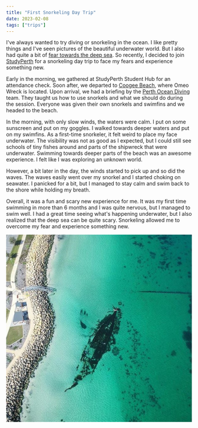 ```yaml
---
title: "First Snorkeling Day Trip"
date: 2023-02-08
tags: ["trips"]
---
```


I've always wanted to try diving or snorkeling in the ocean. I like pretty things and I've seen pictures of the beautiful underwater world. But I also had quite a bit of [fear towards the deep sea](https://en.wikipedia.org/wiki/Thalassophobia). So recently, I decided to join [StudyPerth](https://www.studyperth.com.au/) for a snorkeling day trip to face my fears and experience something new.

Early in the morning, we gathered at StudyPerth Student Hub for an attendance check. Soon after, we departed to [Coogee Beach](https://www.cockburn.wa.gov.au/Recreation-and-Attractions/Trails-Tracks-and-Lookouts/Coogee-Maritime-Trail), where Omeo Wreck is located. Upon arrival, we had a briefing by the [Perth Ocean Diving](https://www.perthocean.com/) team. They taught us how to use snorkels and what we should do during the session. Everyone was given their own snorkels and swimfins and we headed to the beach.

In the morning, with only slow winds, the waters were calm. I put on some sunscreen and put on my goggles. I walked towards deeper waters and put on my swimfins. As a first-time snorkeler, it felt weird to place my face underwater. The visibility was not as good as I expected, but I could still see schools of tiny fishes around and parts of the shipwreck that were underwater. Swimming towards deeper parts of the beach was an awesome experience. I felt like I was exploring an unknown world.

However, a bit later in the day, the winds started to pick up and so did the waves. The waves easily went over my snorkel and I started choking on seawater. I panicked for a bit, but I managed to stay calm and swim back to the shore while holding my breath.

Overall, it was a fun and scary new experience for me. It was my first time swimming in more than 6 months and I was quite nervous, but I managed to swim well. I had a great time seeing what's happening underwater, but I also realized that the deep sea can be quite scary. Snorkeling allowed me to overcome my fear and experience something new.

![omeo_wreck.png](/blogs/omeo_wreck.png)